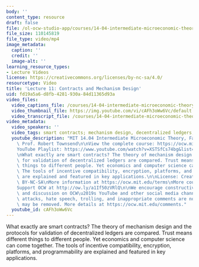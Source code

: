```yaml
---
body: ''
content_type: resource
draft: false
file: /ol-ocw-studio-app/courses/14-04-intermediate-microeconomic-theory-fall-2020/ocw_1404_lecture11_2020oct15_360p_16_9.mp4
file_size: 110145819
file_type: video/mp4
image_metadata:
  caption: ''
  credit: ''
  image-alt: ''
learning_resource_types:
- Lecture Videos
license: https://creativecommons.org/licenses/by-nc-sa/4.0/
resourcetype: Video
title: 'Lecture 11: Contracts and Mechanism Design'
uid: fd19a5a6-d8fb-4281-930a-84d11365d93a
video_files:
  video_captions_file: /courses/14-04-intermediate-microeconomic-theory-fall-2020/1P6WCr9oTq_xmAHT5zP6Pt8lRvgcmIwDm_transcript.webvtt
  video_thumbnail_file: https://img.youtube.com/vi/cAFh3oWw6Vc/default.jpg
  video_transcript_file: /courses/14-04-intermediate-microeconomic-theory-fall-2020/1P6WCr9oTq_xmAHT5zP6Pt8lRvgcmIwDm_transcript.pdf
video_metadata:
  video_speakers: ''
  video_tags: smart contracts; mechanism design, decentralized ledgers, validation
  youtube_description: "MIT 14.04 Intermediate Microeconomic Theory, Fall 2020\nInstructor:\
    \ Prof. Robert Townsend\n\nView the complete course: https://ocw.mit.edu/courses/14-04-intermediate-microeconomic-theory-fall-2020/\n\
    YouTube Playlist: https://www.youtube.com/watch?v=XSTSfCs74bg&list=PLUl4u3cNGP63wnrKge9vllow3Y2OOOKqF\n\
    \nWhat exactly are smart contracts? The theory of mechanism design and the protocols\
    \ for validation of decentralized ledgers are compared. Trust means different\
    \ things to different people. Yet economics and computer science can come together.\
    \ The tools of incentive compatibility, encryption, platforms, and programmability\
    \ are explained and featured in key applications.\n\nLicense: Creative Commons\
    \ BY-NC-SA\nMore information at https://ocw.mit.edu/terms\nMore courses at https://ocw.mit.edu\n\
    Support OCW at http://ow.ly/a1If50zVRlQ\n\nWe encourage constructive comments\
    \ and discussion on OCW\u2019s YouTube and other social media channels. Personal\
    \ attacks, hate speech, trolling, and inappropriate comments are not allowed and\
    \ may be removed. More details at https://ocw.mit.edu/comments."
  youtube_id: cAFh3oWw6Vc
---
```

What exactly are smart contracts? The theory of mechanism design and the protocols for validation of decentralized ledgers are compared. Trust means different things to different people. Yet economics and computer science can come together. The tools of incentive compatibility, encryption, platforms, and programmability are explained and featured in key applications.